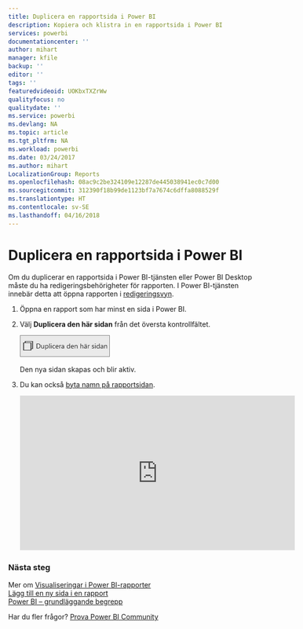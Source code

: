 ```yaml
---
title: Duplicera en rapportsida i Power BI
description: Kopiera och klistra in en rapportsida i Power BI
services: powerbi
documentationcenter: ''
author: mihart
manager: kfile
backup: ''
editor: ''
tags: ''
featuredvideoid: UOKbxTXZrWw
qualityfocus: no
qualitydate: ''
ms.service: powerbi
ms.devlang: NA
ms.topic: article
ms.tgt_pltfrm: NA
ms.workload: powerbi
ms.date: 03/24/2017
ms.author: mihart
LocalizationGroup: Reports
ms.openlocfilehash: 08ac9c2be324109e12287de445038941ec0c7d00
ms.sourcegitcommit: 312390f18b99de1123bf7a7674c6dffa8088529f
ms.translationtype: HT
ms.contentlocale: sv-SE
ms.lasthandoff: 04/16/2018
---
```

# <a name="duplicate-a-report-page-in-power-bi"></a>Duplicera en rapportsida i Power BI
Om du duplicerar en rapportsida i Power BI-tjänsten eller Power BI Desktop måste du ha redigeringsbehörigheter för rapporten. I Power BI-tjänsten innebär detta att öppna rapporten i [redigeringsvyn](service-reading-view-and-editing-view.md). 


1. Öppna en rapport som har minst en sida i Power BI. 

2. Välj **Duplicera den här sidan** från det översta kontrollfältet.
   
   ![](media/power-bi-report-copy-paste-page/pbi_duplicate_new.png)
   
   Den nya sidan skapas och blir aktiv.
3. Du kan också [byta namn på rapportsidan](service-rename.md).
   
   <iframe width="560" height="315" src="https://www.youtube.com/embed/UOKbxTXZrWw?list=PL1N57mwBHtN0JFoKSR0n-tBkUJHeMP2cP" frameborder="0" allowfullscreen></iframe>

### <a name="next-steps"></a>Nästa steg
Mer om [Visualiseringar i Power BI-rapporter](power-bi-report-visualizations.md)    
[Lägg till en ny sida i en rapport](power-bi-report-add-page.md)    
[Power BI – grundläggande begrepp](service-basic-concepts.md)    

Har du fler frågor? [Prova Power BI Community](http://community.powerbi.com/)

